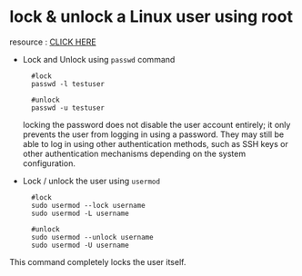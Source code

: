 # lock & unlock a Linux user using root

resource : [CLICK HERE](https://www.howtouselinux.com/post/linux-command-lock-a-user-account-in-linux)
- Lock and Unlock using ```passwd``` command

        #lock
        passwd -l testuser

        #unlock
        passwd -u testuser

     locking the password does not disable the user account entirely; it only prevents the user from logging in using a password. They may still be able to log in using other authentication methods, such as SSH keys or other authentication mechanisms depending on the system configuration.

- Lock / unlock the user using ``usermod``

        #lock
        sudo usermod --lock username
        sudo usermod -L username

        #unlock
        sudo usermod --unlock username
        sudo usermod -U username


This command completely locks the user itself.




